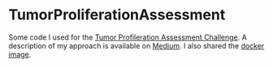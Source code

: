 # TumorProliferationAssessment
Some code I used for the [Tumor Profileration Assessment Challenge](http://tupac.tue-image.nl/). A description of my approach is available on [Medium](https://medium.com/@LMDenys/training-convolutional-neural-networks-to-assist-pathologists-79a8188eb75d#.sl2rlx42p). I also shared the [docker image](https://hub.docker.com/r/ldenys/pathologydeeplearning/).
